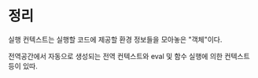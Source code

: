 # 정리

실행 컨텍스트는 실행할 코드에 제공할 환경 정보들을 모아놓은 "객체"이다.

전역공간에서 자동으로 생성되는 전역 컨텍스트와 eval 및 함수 실행에 의한 컨텍스트 등이 있따.

